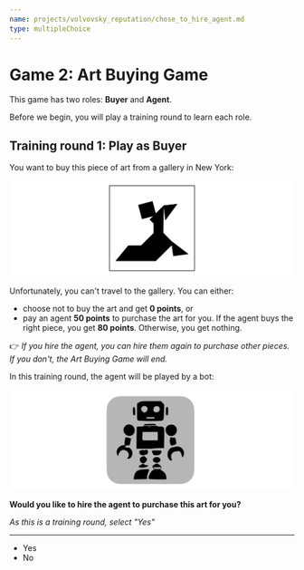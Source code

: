 ```yaml
---
name: projects/volvovsky_reputation/chose_to_hire_agent.md
type: multipleChoice
---
```


# Game 2: Art Buying Game

This game has two roles: **Buyer** and **Agent**.

Before we begin, you will play a training round to learn each role.

## Training round 1: Play as **Buyer**

You want to buy this piece of art from a gallery in New York:

![purchase image](projects/volvovsky_reputation/Tangram_A5.jpg)

Unfortunately, you can't travel to the gallery. You can either:

- choose not to buy the art and get **0 points**, or
- pay an agent **50 points** to purchase the art for you. If the agent buys the right piece, you get **80 points**. Otherwise, you get nothing.

👉 _If you hire the agent, you can hire them again to purchase other pieces. If you don't, the Art Buying Game will end._

In this training round, the agent will be played by a bot:

![robot image](projects/volvovsky_reputation/robot_icon.jpg)

**Would you like to hire the agent to purchase this art for you?**

_As this is a training round, select "Yes"_

---

- Yes
- No
